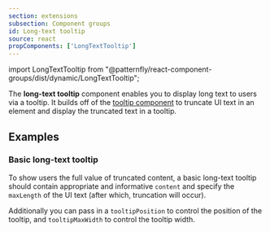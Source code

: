 ```yaml
---
section: extensions
subsection: Component groups
id: Long-text tooltip
source: react
propComponents: ['LongTextTooltip']
---
```


import LongTextTooltip from "@patternfly/react-component-groups/dist/dynamic/LongTextTooltip";

The **long-text tooltip** component enables you to display long text to users via a tooltip. It builds off of the [tooltip component](https://www.patternfly.org/components/tooltip) to truncate UI text in an element and display the truncated text in a tooltip. 

## Examples

### Basic long-text tooltip

To show users the full value of truncated content, a basic long-text tooltip should contain appropriate and informative `content` and specify the `maxLength` of the UI text (after which, truncation will occur).  

Additionally you can pass in a `tooltipPosition` to control the position of the tooltip, and `tooltipMaxWidth` to control the tooltip width.

```js file="./LongTextTooltipExample.tsx"

```
